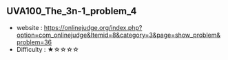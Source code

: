 ## UVA100_The_3n-1_problem_4
+ website : https://onlinejudge.org/index.php?option=com_onlinejudge&Itemid=8&category=3&page=show_problem&problem=36
+ Difficulty : ★☆☆☆☆
